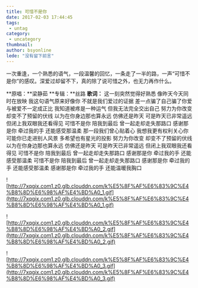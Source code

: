 ```yaml
---
title: 可惜不是你
date: 2017-02-03 17:44:45
tags:
 - untag
category: 
 - uncategory
thumbnail: 
author: bsyonline
lede: "没有留下前言"
---
```


一次重逢，一个熟悉的语气，一段温馨的回忆，一条走了一半的路，一声“可惜不是你”的感叹。深爱过却留不下，真的除了说可惜之外，也无力再作什么。
<!-- more -->
**原唱：**梁静茹
**专辑：**丝路
**歌词：**
这一刻突然觉得好熟悉
像昨天今天同时在放映
我这句语气原来好像你
不就是我们爱过的证据
差一点骗了自己骗了你爱与被爱不一定成正比
我知道被疼是一种运气
但我无法完全交出自己
努力为你改变
却变不了预留的伏线
以为在你身边那也算永远
仿佛还是昨天
可是昨天已非常遥远
但闭上我双眼我还看得见
可惜不是你
陪我到最后
曾一起走却走失那路口
感谢那是你
牵过我的手
还能感受那温柔
那一段我们曾心贴着心
我想我更有权利关心你可能你已走进别人风景
多希望也有星光的投影
努力为你改变
却变不了预留的伏线
以为在你身边那也算永远
仿佛还是昨天
可是昨天已非常遥远
但闭上我双眼我还看得见
可惜不是你
陪我到最后
曾一起走却走失那路口
感谢那是你
牵过我的手
还能感受那温柔
可惜不是你
陪我到最后
曾一起走却走失那路口
感谢那是你
牵过我的手
还能感受那温柔
感谢那是你
牵过我的手
还能温暖我胸口


![http://7xqgix.com1.z0.glb.clouddn.com/k%E5%8F%AF%E6%83%9C%E4%B8%8D%E6%98%AF%E4%BD%A0_1.gif](http://7xqgix.com1.z0.glb.clouddn.com/k%E5%8F%AF%E6%83%9C%E4%B8%8D%E6%98%AF%E4%BD%A0_1.gif)

![http://7xqgix.com1.z0.glb.clouddn.com/k%E5%8F%AF%E6%83%9C%E4%B8%8D%E6%98%AF%E4%BD%A0_2.gif](http://7xqgix.com1.z0.glb.clouddn.com/k%E5%8F%AF%E6%83%9C%E4%B8%8D%E6%98%AF%E4%BD%A0_2.gif)

![http://7xqgix.com1.z0.glb.clouddn.com/k%E5%8F%AF%E6%83%9C%E4%B8%8D%E6%98%AF%E4%BD%A0_3.gif](http://7xqgix.com1.z0.glb.clouddn.com/k%E5%8F%AF%E6%83%9C%E4%B8%8D%E6%98%AF%E4%BD%A0_3.gif)
